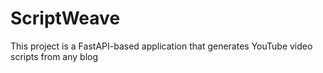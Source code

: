 # ScriptWeave
This project is a FastAPI-based application that generates YouTube video scripts from any blog
